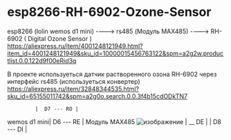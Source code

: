 # esp8266-RH-6902-Ozone-Sensor

esp8266 (lolin wemos d1 mini) ----> rs485 (Модуль MAX485) ----> RH-6902 ( Digital Ozone Sensor ) https://aliexpress.ru/item/4001248121949.html?item_id=4001248121949&sku_id=10000015456763122&spm=a2g2w.productlist.0.0.122d9f00eRid3q

В проекте используеться датчик растворенного озона RH-6902
через интерфейс rs485 (используеться конвертер) https://aliexpress.ru/item/32848344535.html?sku_id=65155011742&spm=a2g0o.search.0.0.3f4b15cdODkTN7

             |  D7 --- RO |
wemos d1 mini|  D6 --- RE | Модуль MAX485 ![изображение](https://user-images.githubusercontent.com/104571006/184668666-6477e593-ef0e-4162-a383-62b4bb7a0fbe.png)
             |     \__ DE |
             |  D8 --- DI |

